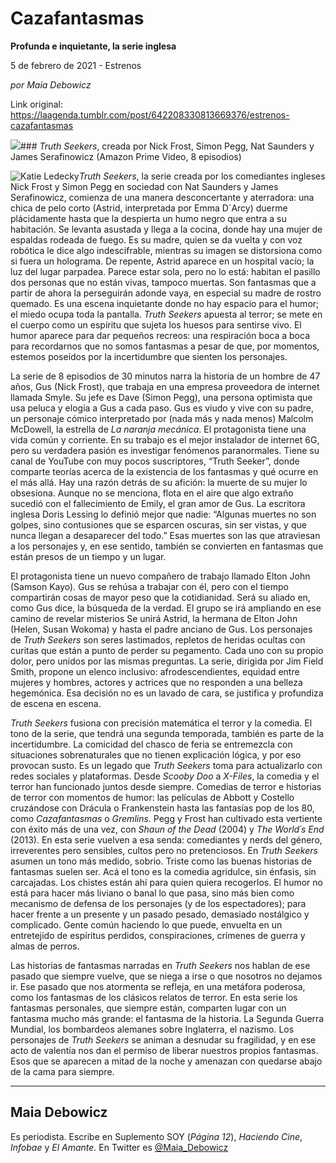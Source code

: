# Cazafantasmas

**Profunda e inquietante, la serie inglesa**

5 de febrero de 2021 - Estrenos

_por Maia Debowicz_

Link original: https://laagenda.tumblr.com/post/642208330813669376/estrenos-cazafantasmas

![](https://64.media.tumblr.com/bc100655f3eb2b4fc6c07f0d5c87e6ca/9c882de4082d4836-cc/s500x750/092bb2d7fdcb388b0d6915a978a485b8d7aad356.jpg)### *Truth Seekers*, creada por Nick Frost, Simon Pegg, Nat Saunders y James Serafinowicz (Amazon Prime Video, 8 episodios)

![Katie Ledecky](https://64.media.tumblr.com/0cb4213f05cf81f700263ce4f6e773e4/9c882de4082d4836-9c/s400x600/7f872f56f111b2b1bd73dcedcff6970549b2bc26.jpg)*Truth Seekers*, la serie creada por los comediantes ingleses Nick Frost y Simon Pegg en sociedad con Nat Saunders y James Serafinowicz, comienza de una manera desconcertante y aterradora: una chica de pelo corto (Astrid, interpretada por Emma D´Arcy) duerme plácidamente hasta que la despierta un humo negro que entra a su habitación. Se levanta asustada y llega a la cocina, donde hay una mujer de espaldas rodeada de fuego. Es su madre, quien se da vuelta y con voz robótica le dice algo indescifrable, mientras su imagen se distorsiona como si fuera un holograma. De repente, Astrid aparece en un hospital vacío; la luz del lugar parpadea. Parece estar sola, pero no lo está: habitan el pasillo dos personas que no están vivas, tampoco muertas. Son fantasmas que a partir de ahora la perseguirán adonde vaya, en especial su madre de rostro quemado. Es una escena inquietante donde no hay espacio para el humor; el miedo ocupa toda la pantalla. *Truth Seekers* apuesta al terror; se mete en el cuerpo como un espíritu que sujeta los huesos para sentirse vivo. El humor aparece para dar pequeños recreos: una respiración boca a boca para recordarnos que no somos fantasmas a pesar de que, por momentos, estemos poseídos por la incertidumbre que sienten los personajes. 

La serie de 8 episodios de 30 minutos narra la historia de un hombre de 47 años, Gus (Nick Frost), que trabaja en una empresa proveedora de internet llamada Smyle. Su jefe es Dave (Simon Pegg), una persona optimista que usa peluca y elogia a Gus a cada paso. Gus es viudo y vive con su padre, un personaje cómico interpretado por (nada más y nada menos) Malcolm McDowell, la estrella de *La naranja mecánica*. El protagonista tiene una vida común y corriente. En su trabajo es el mejor instalador de internet 6G, pero su verdadera pasión es investigar fenómenos paranormales. Tiene su canal de YouTube con muy pocos suscriptores, “Truth Seeker”, donde comparte teorías acerca de la existencia de los fantasmas y qué ocurre en el más allá. Hay una razón detrás de su afición: la muerte de su mujer lo obsesiona. Aunque no se menciona, flota en el aire que algo extraño sucedió con el fallecimiento de Emily, el gran amor de Gus. La escritora inglesa Doris Lessing lo definió mejor que nadie: “Algunas muertes no son golpes, sino contusiones que se esparcen oscuras, sin ser vistas, y que nunca llegan a desaparecer del todo.” Esas muertes son las que atraviesan a los personajes y, en ese sentido, también se convierten en fantasmas que están presos de un tiempo y un lugar.

El protagonista tiene un nuevo compañero de trabajo llamado Elton John (Samson Kayo). Gus se rehúsa a trabajar con él, pero con el tiempo compartirán cosas de mayor peso que la cotidianidad. Será su aliado en, como Gus dice, la búsqueda de la verdad. El grupo se irá ampliando en ese camino de revelar misterios Se unirá Astrid, la hermana de Elton John (Helen, Susan Wokoma) y hasta el padre anciano de Gus. Los personajes de *Truth Seekers* son seres lastimados, repletos de heridas ocultas con curitas que están a punto de perder su pegamento. Cada uno con su propio dolor, pero unidos por las mismas preguntas. La serie, dirigida por Jim Field Smith, propone un elenco inclusivo: afrodescendientes, equidad entre mujeres y hombres, actores y actrices que no responden a una belleza hegemónica. Esa decisión no es un lavado de cara, se justifica y profundiza de escena en escena.

*Truth Seekers* fusiona con precisión matemática el terror y la comedia. El tono de la serie, que tendrá una segunda temporada, también es parte de la incertidumbre. La comicidad del chasco de feria se entremezcla con situaciones sobrenaturales que no tienen explicación lógica, y por eso provocan susto. Es un legado que *Truth Seekers* toma para actualizarlo con redes sociales y plataformas. Desde *Scooby Doo* a *X-Files*, la comedia y el terror han funcionado juntos desde siempre. Comedias de terror e historias de terror con momentos de humor: las películas de Abbott y Costello cruzándose con Drácula o Frankenstein hasta las fantasías pop de los 80, como *Cazafantasmas* o *Gremlins*. Pegg y Frost han cultivado esta vertiente con éxito más de una vez, con *Shaun of the Dead* (2004) y *The World´s End* (2013). En esta serie vuelven a esa senda: comediantes y nerds del género, irreverentes pero sensibles, cultos pero no pretenciosos. En *Truth Seekers* asumen un tono más medido, sobrio. Triste como las buenas historias de fantasmas suelen ser. Acá el tono es la comedia agridulce, sin énfasis, sin carcajadas. Los chistes están ahí para quien quiera recogerlos. El humor no está para hacer más liviano o banal lo que pasa, sino más bien como mecanismo de defensa de los personajes (y de los espectadores); para hacer frente a un presente y un pasado pesado, demasiado nostálgico y complicado. Gente común haciendo lo que puede, envuelta en un entretejido de espíritus perdidos, conspiraciones, crímenes de guerra y almas de perros.

Las historias de fantasmas narradas en *Truth Seekers* nos hablan de ese pasado que siempre vuelve, que se niega a irse o que nosotros no dejamos ir. Ese pasado que nos atormenta se refleja, en una metáfora poderosa, como los fantasmas de los clásicos relatos de terror. En esta serie los fantasmas personales, que siempre están, comparten lugar con un fantasma mucho más grande: el fantasma de la historia. La Segunda Guerra Mundial, los bombardeos alemanes sobre Inglaterra, el nazismo. Los personajes de *Truth Seekers* se animan a desnudar su fragilidad, y en ese acto de valentía nos dan el permiso de liberar nuestros propios fantasmas. Esos que se aparecen a mitad de la noche y amenazan con quedarse abajo de la cama para siempre.

  




---

 Maia Debowicz
--------------

 Es periodista. Escribe en Suplemento SOY (*Página 12*), *Haciendo Cine*, *Infobae* y *El Amante*. En Twitter es [@Maia\_Debowicz](https://twitter.com/Maia_Debowicz?lang=es%E2%80%9D%0D%0Atarget=) 

